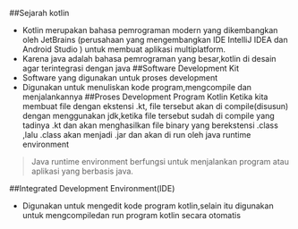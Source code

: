 ##Sejarah kotlin
- Kotlin merupakan bahasa pemrograman modern yang dikembangkan oleh JetBrains (perusahaan yang mengembangkan IDE IntelliJ IDEA dan  Android Studio ) untuk membuat aplikasi multiplatform.
- Karena java adalah bahasa pemrograman yang besar,kotlin di desain agar terintegrasi dengan java
##Software Development Kit 
- Software yang digunakan untuk proses development
- Digunakan untuk menuliskan kode program,mengcompile dan menjalankannya
##Proses Development Program Kotlin
Ketika kita membuat file dengan ekstensi .kt, file tersebut akan di compile(disusun) dengan menggunakan jdk,ketika file tersebut sudah di compile yang tadinya .kt dan akan menghasilkan file binary yang berekstensi .class ,lalu .class akan menjadi .jar dan akan di run oleh java runtime environment
>Java runtime environment berfungsi untuk menjalankan program atau aplikasi yang berbasis java.

##Integrated Development Environment(IDE)
- Digunakan untuk mengedit kode program kotlin,selain itu digunakan untuk mengcompiledan run program kotlin secara otomatis
